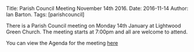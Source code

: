Title: Parish Council Meeting November 14th 2016.
Date: 2016-11-14
Author: Ian Barton.
Tags: [parishcouncil]

There is a Parish Council meeting on Monday 14th January at Lightwood
Green Church. The meeting starts at 7:00pm and all are welcome to attend.

You can view the Agenda for the meeting
[here](https://drive.google.com/drive/folders/0B2XEOILWjIK3U0ltblU5VzRjNDg)
